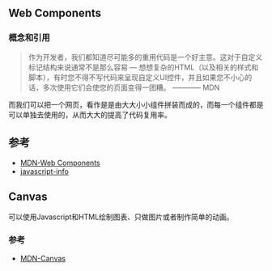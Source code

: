 ## Web Components

### 概念和引用
> 作为开发者，我们都知道尽可能多的重用代码是一个好主意。这对于自定义标记结构来说通常不是那么容易 — 想想复杂的HTML（以及相关的样式和脚本），有时您不得不写代码来呈现自定义UI控件，并且如果您不小心的话，多次使用它们会使您的页面变得一团糟。 
> ———— MDN

而我们可以把一个网页，看作是是由大大小小组件拼装而成的，而每一个组件都是可以单独去使用的，从而大大的提高了代码复用率。


## 参考
- [MDN-Web Components](https://developer.mozilla.org/zh-CN/docs/Web/Web_Components)
- [javascript-info](https://zh.javascript.info/webcomponents-intro)

## Canvas

可以使用Javascript和HTML绘制图表、只做图片或者制作简单的动画。



### 参考
- [MDN-Canvas](https://developer.mozilla.org/zh-CN/docs/Web/API/Canvas_API)